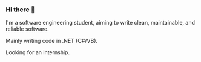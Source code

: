 ### Hi there 👋

I'm a software engineering student, aiming to write clean, maintainable, and reliable software.

Mainly writing code in .NET (C#/VB).

Looking for an internship.

<!--
**Youssef1313/Youssef1313** is a ✨ _special_ ✨ repository because its `README.md` (this file) appears on your GitHub profile.

Here are some ideas to get you started:

- 🔭 I’m currently working on ...
- 🌱 I’m currently learning ...
- 👯 I’m looking to collaborate on ...
- 🤔 I’m looking for help with ...
- 💬 Ask me about ...
- 📫 How to reach me: ...
- 😄 Pronouns: ...
- ⚡ Fun fact: ...
-->
